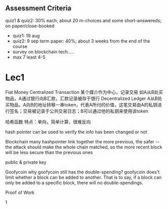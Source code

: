 ## Assessment Criteria

quiz1 & quiz2: 30% each; about 20 m-choices and some short-answereds; on paper/close-booked

* quiz1: 19 aug
* quiz2: 9 sep
  term paper: 40%; about 3 weeks from the end of the course
* survey on blockchain tech.....
* max 7 least 4-5

# Lec1

Fiat Money
Centralized Transaction
某个媒介作为中心，记录交易
如A从B处买物品，A通过银行向B汇款，汇款记录被存于银行
Decentralized Ledger
A从B处买物品，A向B的地址转移一串token，代表A所付的价值，这笔交易由A的私钥进行签名；交易被记录于公共交易日志；B可以通过他的私钥来使用该token

哈希函数
特点：单向，简单计算，很难反向

hash pointer
can be used to verify the info has been changed or not

Blockchain
many hashpointer link together
the more previous, the safer -- the attack should make the whole chain matched, so the more recent block will be less secure than the previous ones

public & private key

Goofycoin 
why goofycoin still has the double-spending?
goofycoin does't limit whether a block can be added to another. That is to say, if a block can only be added to a specific block, there will no double-spendings.

Proof of Work

1